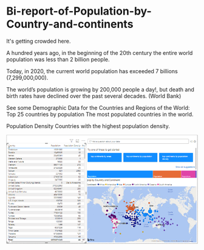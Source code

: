 # <h1>Bi-report-of-Population-by-Country-and-continents</h1>


It's getting crowded here.

A hundred years ago, in the beginning of the 20th century the entire world population was less than 2 billion people.

Today, in 2020, the current world population has exceeded 7 billions (7,299,000,000).

The world’s population is growing by 200,000 people a day!, but death and birth rates have declined over the past several decades. (World Bank)

See some Demographic Data for the Countries and Regions of the World:
Top 25 countries by population
The most populated countries in the world.

Population Density
Countries with the highest population density. 

<img src="Population by Countries and Continents.PNG" alt="Bi report">
